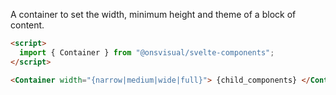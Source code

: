 A container to set the width, minimum height and theme of a block of content.

```html
<script>
  import { Container } from "@onsvisual/svelte-components";
</script>

<Container width="{narrow|medium|wide|full}"> {child_components} </Container>
```
